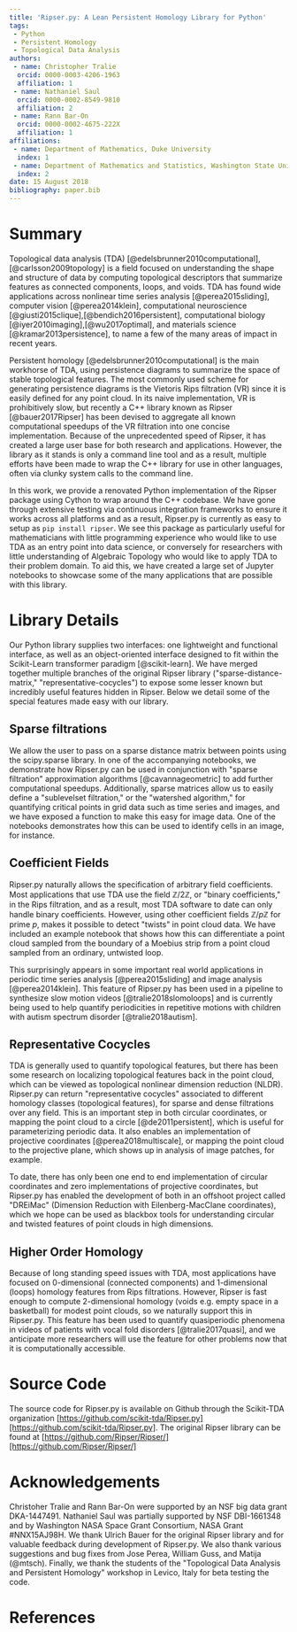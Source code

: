 ```yaml
---
title: 'Ripser.py: A Lean Persistent Homology Library for Python'
tags:
 - Python
 - Persistent Homology
 - Topological Data Analysis
authors:
 - name: Christopher Tralie
  orcid: 0000-0003-4206-1963
  affiliation: 1
 - name: Nathaniel Saul
  orcid: 0000-0002-8549-9810
  affiliation: 2
 - name: Rann Bar-On
  orcid: 0000-0002-4675-222X
  affiliation: 1
affiliations:
 - name: Department of Mathematics, Duke University
  index: 1
 - name: Department of Mathematics and Statistics, Washington State University
  index: 2
date: 15 August 2018
bibliography: paper.bib
---
```



<!---
- This paper was put together by following directions from https://joss.readthedocs.io/en/latest/submitting.html
TODO:

* Citations Other existing software packages, including julia Ripser wrapper?
* I think the second paragraph of each feature section is largely unnecessary. Judging by other JoSS submissions, I think shorter is better. We should however incorporate lots of those details into the general documentation.
-->

# Summary
Topological data analysis (TDA) [@edelsbrunner2010computational],[@carlsson2009topology] is a field focused on understanding the shape and structure of data by computing topological descriptors that summarize features as connected components, loops, and voids. TDA has found wide applications across nonlinear time series analysis [@perea2015sliding], computer vision [@perea2014klein], computational neuroscience [@giusti2015clique],[@bendich2016persistent], computational biology [@iyer2010imaging],[@wu2017optimal], and materials science [@kramar2013persistence], to name a few of the many areas of impact in recent years.

Persistent homology [@edelsbrunner2010computational] is the main workhorse of TDA, using persistence diagrams to summarize the space of stable topological features. The most commonly used scheme for generating persistence diagrams is the Vietoris Rips filtration (VR) since it is easily defined for any point cloud. In its naive implementation, VR is prohibitively slow, but recently a C++ library known as Ripser [@bauer2017Ripser] has been devised to aggregate all known computational speedups of the VR filtration into one concise implementation. Because of the unprecedented speed of Ripser, it has created a large user base for both research and applications. However, the library as it stands is only a command line tool and as a result, multiple efforts have been made to wrap the C++ library for use in other languages, often via clunky system calls to the command line.

In this work, we provide a renovated Python implementation of the Ripser package using Cython to wrap around the C++ codebase. We have gone through extensive testing via continuous integration frameworks to ensure it works across all platforms and as a result, Ripser.py is currently as easy to setup as `pip install ripser`. We see this package as particularly useful for mathematicians with little programming experience who would like to use TDA as an entry point into data science, or conversely for researchers with little understanding of Algebraic Topology who would like to apply TDA to their problem domain. To aid this, we have created a large set of Jupyter notebooks to showcase some of the many applications that are possible with this library.

# Library Details
Our Python library supplies two interfaces: one lightweight and functional interface, as well as an object-oriented interface designed to fit within the Scikit-Learn transformer paradigm [@scikit-learn]. We have merged together multiple branches of the original Ripser library ("sparse-distance-matrix," "representative-cocycles") to expose some lesser known but incredibly useful features hidden in Ripser.  Below we detail some of the special features made easy with our library.

## Sparse filtrations
We allow the user to pass on a sparse distance matrix between points using the scipy.sparse library. In one of the accompanying notebooks, we demonstrate how Ripser.py can be used in conjunction with "sparse filtration" approximation algorithms [@cavannageometric] to add further computational speedups.  Additionally, sparse matrices allow us to easily define a "sublevelset filtration," or the "watershed algorithm," for quantifying critical points in grid data such as time series and images, and we have exposed a function to make this easy for image data.  One of the notebooks demonstrates how this can be used to identify cells in an image, for instance.

## Coefficient Fields
Ripser.py naturally allows the specification of arbitrary field coefficients. Most applications that use TDA use the field $\mathbb{Z} / 2\mathbb{Z}$, or "binary coefficients," in the Rips filtration, and as a result, most TDA software to date can only handle binary coefficients.  However, using other coefficient fields $\mathbb{Z} / p\mathbb{Z}$ for prime $p$, makes it possible to detect "twists" in point cloud data.  We have included an example notebook that shows how this can differentiate a point cloud sampled from the boundary of a Moebius strip from a point cloud sampled from an ordinary, untwisted loop.

This surprisingly appears in some important real world applications in periodic time series analysis [@perea2015sliding] and image analysis [@perea2014klein]. This feature of Ripser.py has been used in a pipeline to synthesize slow motion videos [@tralie2018slomoloops] and is currently being used to help quantify periodicities in repetitive motions with children with autism spectrum disorder [@tralie2018autism].

## Representative Cocycles
TDA is generally used to quantify topological features, but there has been some research on localizing topological features back in the point cloud, which can be viewed as topological nonlinear dimension reduction (NLDR).  Ripser.py can return "representative cocycles" associated to different homology classes (topological features), for sparse and dense filtrations over any field.  This is an important step in both circular coordinates, or mapping the point cloud to a circle [@de2011persistent], which is useful for parameterizing periodic data.  It also enables an implementation of projective coordinates [@perea2018multiscale], or mapping the point cloud to the projective plane, which shows up in analysis of image patches, for example.  

To date, there has only been one end to end implementation of circular coordinates and zero implementations of projective coordinates, but Ripser.py has enabled the development of both in an offshoot project called "DREiMac" (Dimension Reduction with Eilenberg-MacClane coordinates), which we hope can be used as blackbox tools for understanding circular and twisted features of point clouds in high dimensions.

## Higher Order Homology
Because of long standing speed issues with TDA, most applications have focused on 0-dimensional (connected components) and 1-dimensional (loops) homology features from Rips filtrations.  However, Ripser is fast enough to compute 2-dimensional homology (voids e.g. empty space in a basketball) for modest point clouds, so we naturally support this in Ripser.py.  This feature has been used to quantify quasiperiodic phenomena in videos of patients with vocal fold disorders [@tralie2017quasi], and we anticipate more researchers will use the feature for other problems now that it is computationally accessible.


# Source Code
The source code for Ripser.py is available on Github through the Scikit-TDA organization [https://github.com/scikit-tda/Ripser.py][https://github.com/scikit-tda/Ripser.py].   The original Ripser library can be found at [https://github.com/Ripser/Ripser/][https://github.com/Ripser/Ripser/]


# Acknowledgements

Christoher Tralie and Rann Bar-On were supported by an NSF big data grant DKA-1447491. Nathaniel Saul was partially supported by NSF DBI-1661348 and by Washington NASA Space Grant Consortium, NASA Grant #NNX15AJ98H. We thank Ulrich Bauer for the original Ripser library and for valuable feedback during development of Ripser.py.  We also thank various suggestions and bug fixes from Jose Perea, William Guss, and Matija (@mtsch).  Finally, we thank the students of the "Topological Data Analysis and Persistent Homology" workshop in Levico, Italy for beta testing the code.

# References
